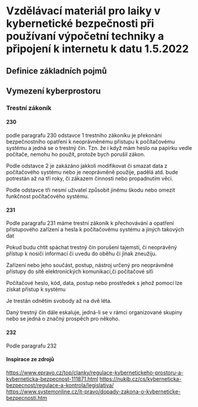 # Vzdělávací materiál pro laiky v kybernetické bezpečnosti při používaní výpočetní techniky a připojení k internetu k datu 1.5.2022

    

## Definice základních pojmů

## Vymezení kyberprostoru

### Trestní zákoník

#### 230

podle paragrafu 230 odstavce 1 trestního zákoníku je překonání bezpečnostního opatření k neoprávněnému přistupu k počítačovému systému a jedná se o trestný čin.
Tzn. že i když mám heslo na papírku vedle počítače, nemohu ho použít, protože bych porušil zákon.

Podle odstavce 2 je zakázáno jakkoli modifikovat či smazat data z počítačového systému nebo je neoprávněně použije, padělá atd. bude potrestán až na tři roky, či zákazem činnosti nebo propadnutím věci.

Podle odstavce tři nesmí uživatel způsobit jinému škodu nebo omezit funkčnost počítačového systému.

#### 231

Podle paragrafu 231 máme trestní zákoník k přechovávání a opatření přistupového zařízení a hesla k počítačovému systému a jiných takových dat

Pokud budu chtít spáchat trestný čin porušení tajemstí, či neoprávěný přístup k nosiči informací či uvedu do oběhu či jinak zneužiju.

Zařízení nebo jeho součást, postup, nástroj určený pro neoprávněné přístupy do sítě elektronických komunikací,či počítačové síťi

Počítačové heslo, kód, data, postup nebo prostředek s jehož pomocí lze získat přistup k systému 

Je trestán odnětím svobody až na dvě léta.

Daný trestný čin dále eskaluje, jedná-li se v rámci organizované skupiny nebo se jedná o značný prospěch pro někoho.

#### 232

Podle paragrafu 232

#### Inspirace ze zdrojů

https://www.epravo.cz/top/clanky/regulace-kybernetickeho-prostoru-a-kyberneticka-bezpecnost-111871.html
https://nukib.cz/cs/kyberneticka-bezpecnost/regulace-a-kontrola/legislativa/
https://www.systemonline.cz/it-pravo/dopady-zakona-o-kyberneticke-bezpecnosti.htm
